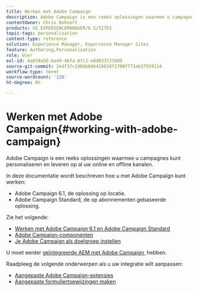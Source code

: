 ```yaml
---
title: Werken met Adobe Campaign
description: Adobe Campaign is een reeks oplossingen waarmee u campagnes kunt personaliseren en leveren op al uw online en offline kanalen.
contentOwner: Chris Bohnert
products: SG_EXPERIENCEMANAGER/6.5/SITES
topic-tags: personalization
content-type: reference
solution: Experience Manager, Experience Manager Sites
feature: Authoring,Personalization
role: User
exl-id: 4a659a56-ba49-4bfa-8fc2-e0d033f27809
source-git-commit: 2edf37c2d6bb04b418618f2780f773ab37559114
workflow-type: tm+mt
source-wordcount: '126'
ht-degree: 0%

---
```


# Werken met Adobe Campaign{#working-with-adobe-campaign}

Adobe Campaign is een reeks oplossingen waarmee u campagnes kunt personaliseren en leveren op al uw online en offline kanalen.

In deze documentatie wordt beschreven hoe u met Adobe Campaign kunt werken:

* Adobe Campaign 6.1, de oplossing op locatie.
* Adobe Campaign Standard, de op abonnementen gebaseerde oplossing.

Zie het volgende:

* [Werken met Adobe Campaign 6.1 en Adobe Campaign Standard](/help/sites-classic-ui-authoring/classic-personalization-ac-campaign.md)
* [Adobe Campaign-componenten](/help/sites-classic-ui-authoring/classic-personalization-ac-components.md)
* [Je Adobe Campaign als doelgroep instellen](/help/sites-classic-ui-authoring/classic-personalization-ac-target.md)

U moet eerder [&#x200B; geïntegreerde AEM met Adobe Campaign &#x200B;](/help/sites-administering/campaign.md) hebben.

Raadpleeg de volgende onderwerpen als u uw integratie wilt aanpassen:

* [Aangepaste Adobe Campaign-extensies](/help/sites-developing/extending-campaign-extensions.md)
* [Aangepaste formuliertoewijzingen maken](/help/sites-developing/extending-campaign-form-mapping.md)
